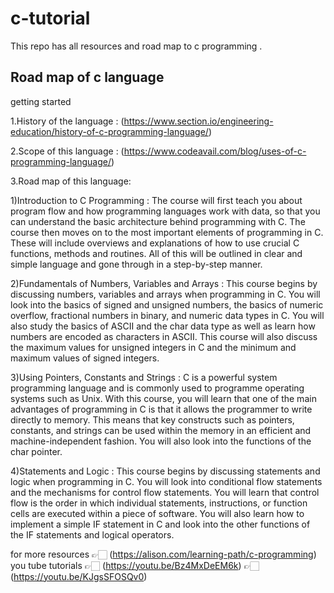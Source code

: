# c-tutorial
This repo has all resources and road map to c programming .


## Road map of c language
 
 getting started 
 
 1.History of the language :
 (https://www.section.io/engineering-education/history-of-c-programming-language/)


 2.Scope of this language :
 (https://www.codeavail.com/blog/uses-of-c-programming-language/)

 
 3.Road map of this language:

 
 1)Introduction to C Programming :
 The course will first teach you about program flow and how programming languages work with data, so that you can understand the basic architecture behind programming with C. The course then moves on to the most important elements of programming in C. These will include overviews and explanations of how to use crucial C functions, methods and routines. All of this will be outlined in clear and simple language and gone through in a step-by-step manner.

 2)Fundamentals of Numbers, Variables and Arrays :
 This course begins by discussing numbers, variables and arrays when programming in C. You will look into the basics of signed and unsigned numbers, the basics of numeric overflow, fractional numbers in binary, and numeric data types in C. You will also study the basics of ASCII and the char data type as well as learn how numbers are encoded as characters in ASCII. This course will also discuss the maximum values for unsigned integers in C and the minimum and maximum values of signed integers.

3)Using Pointers, Constants and Strings :
C is a powerful system programming language and is commonly used to programme operating systems such as Unix. With this course, you will learn that one of the main advantages of programming in C is that it allows the programmer to write directly to memory. This means that key constructs such as pointers, constants, and strings can be used within the memory in an efficient and machine-independent fashion. You will also look into the functions of the char pointer.

4)Statements and Logic :
This course begins by discussing statements and logic when programming in C. You will look into conditional flow statements and the mechanisms for control flow statements. You will learn that control flow is the order in which individual statements, instructions, or function cells are executed within a piece of software. You will also learn how to implement a simple IF statement in C and look into the other functions of the IF statements and logical operators.


for more resources 👉🏻 (https://alison.com/learning-path/c-programming)
you tube tutorials 👉🏻 (https://youtu.be/Bz4MxDeEM6k)
                   👉🏻 (https://youtu.be/KJgsSFOSQv0)
